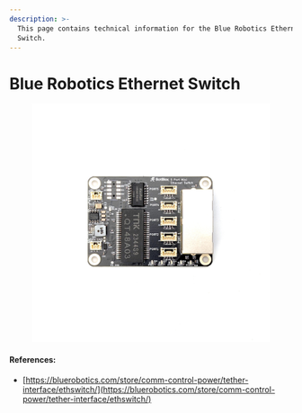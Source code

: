 ```yaml
---
description: >-
  This page contains technical information for the Blue Robotics Ethernet
  Switch.
---
```


# Blue Robotics Ethernet Switch

<figure><img src="../.gitbook/assets/BR-100457-ETHERNET-SWITCH-01-scaled.jpg" alt=""><figcaption></figcaption></figure>

#### References:

* [https://bluerobotics.com/store/comm-control-power/tether-interface/ethswitch/](https://bluerobotics.com/store/comm-control-power/tether-interface/ethswitch/)
